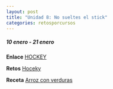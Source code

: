 ```yaml
---
layout: post
title: "Unidad 8: No sueltes el stick"
categories: retosporcursos
---
```


##### *10 enero - 21 enero*

**Enlace** [HOCKEY](https://danieledufis.github.io/hockey/hockey)

**Retos** [Hoceky](https://danieledufis.github.io/pdfs/Hockey-retos-4.pdf)

**Receta** [Arroz con verduras](https://danieledufis.github.io/pdfs/Receta-Arroz%20con%20Verduras%2C%20Pollo%20y%20Especias.pdf)

[Hockey]:../../pdfs/https://danieledufis.github.io/pdfs/Hockey-retos-4.pdf
[Arroz con verduras]:../../pdfs/Receta-Arroz%20con%20Verduras%2C%20Pollo%20y%20Especias.pdf
